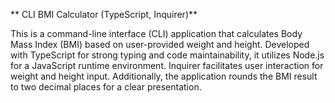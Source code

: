 ** CLI BMI Calculator (TypeScript, Inquirer)**

This is a command-line interface (CLI) application that calculates Body Mass Index (BMI) based on user-provided weight and height. Developed with TypeScript for strong typing and code maintainability, it utilizes Node.js for a JavaScript runtime environment. Inquirer facilitates user interaction for weight and height input. Additionally, the application rounds the BMI result to two decimal places for a clear presentation.
